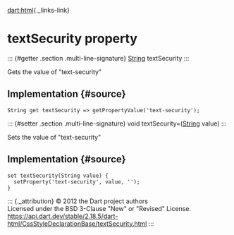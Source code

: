 [dart:html](../../dart-html/dart-html-library){._links-link}

textSecurity property
=====================

::: {#getter .section .multi-line-signature}
[String](../../dart-core/string-class) textSecurity
:::

Gets the value of \"text-security\"

Implementation {#source}
--------------

``` {.language-dart data-language="dart"}
String get textSecurity => getPropertyValue('text-security');
```

::: {#setter .section .multi-line-signature}
void textSecurity=([String](../../dart-core/string-class) value)
:::

Sets the value of \"text-security\"

Implementation {#source}
--------------

``` {.language-dart data-language="dart"}
set textSecurity(String value) {
  setProperty('text-security', value, '');
}
```

::: {._attribution}
© 2012 the Dart project authors\
Licensed under the BSD 3-Clause \"New\" or \"Revised\" License.\
<https://api.dart.dev/stable/2.18.5/dart-html/CssStyleDeclarationBase/textSecurity.html>
:::
